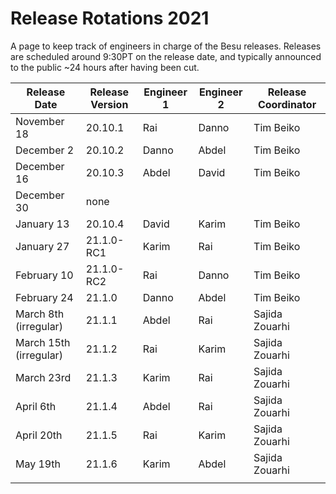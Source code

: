 # Release Rotations 2021

A page to keep track of engineers in charge of the Besu releases. Releases are scheduled around 9:30PT on the release date, and typically announced to the public ~24 hours after having been cut.   
  

| Release Date | Release Version | Engineer 1 | Engineer 2 | Release Coordinator |
| --- | --- | --- | --- | --- |
| November 18 | 20.10.1 | Rai | Danno | Tim Beiko |
| December 2 | 20.10.2 | Danno | Abdel | Tim Beiko |
| December 16 | 20.10.3 | Abdel | David | Tim Beiko |
| December 30 | none |     |     |     |
| January 13 | 20.10.4 | David | Karim | Tim Beiko |
| January 27 | 21.1.0-RC1 | Karim | Rai | Tim Beiko |
| February 10 | 21.1.0-RC2 | Rai | Danno | Tim Beiko |
| February 24 | 21.1.0 | Danno | Abdel | Tim Beiko |
| March 8th (irregular) | 21.1.1 | Abdel | Rai | Sajida Zouarhi |
| March 15th (irregular) | 21.1.2 | Rai | Karim | Sajida Zouarhi |
| March 23rd | 21.1.3 | Karim | Rai | Sajida Zouarhi |
| April 6th | 21.1.4 | Abdel | Rai | Sajida Zouarhi |
| April 20th | 21.1.5 | Rai | Karim | Sajida Zouarhi |
| May 19th | 21.1.6 | Karim | Abdel | Sajida Zouarhi |
|     |     |     |     |     |